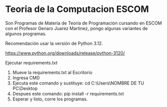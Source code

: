 # Teoria de la Computacion ESCOM
Son Programas de Materia de Teoría de Programación cursando en ESCOM con el Profesor Genaro Juarez Martinez, pongo algunas variantes de algunos programas. 

Recomendación usar la versión de Python 3.12.

https://www.python.org/downloads/release/python-3120/

Ejecutar requirements.txt
1. Mueve la requirements.txt al Escritorio
2. Ingresa CMD 
3. Ejecuta este comando y sustituye: cd C:\Users\NOMBRE DE TU PC\Desktop
4. Despues este comando: pip install -r requirements.txt
5. Esperar y listo, corre los programas.
